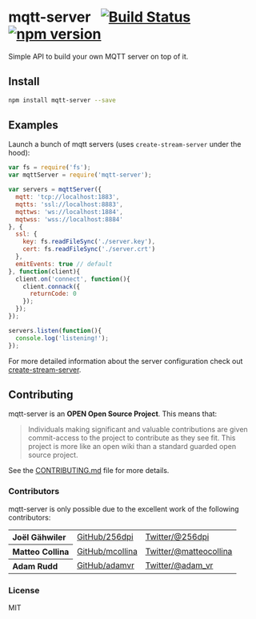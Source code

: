 # mqtt-server&nbsp;&nbsp;&nbsp;[![Build Status](https://travis-ci.org/mqttjs/mqtt-server.png)](https://travis-ci.org/mqttjs/mqtt-server) [![npm version](https://badge.fury.io/js/mqtt-server.svg)](http://badge.fury.io/js/mqtt-server)


Simple API to build your own MQTT server on top of it.

## Install

```bash
npm install mqtt-server --save
```

## Examples

Launch a bunch of mqtt servers (uses `create-stream-server` under the hood):

```js
var fs = require('fs');
var mqttServer = require('mqtt-server');

var servers = mqttServer({
  mqtt: 'tcp://localhost:1883',
  mqtts: 'ssl://localhost:8883',
  mqttws: 'ws://localhost:1884',
  mqtwss: 'wss://localhost:8884'
}, {
  ssl: {
    key: fs.readFileSync('./server.key'),
    cert: fs.readFileSync('./server.crt')
  },
  emitEvents: true // default
}, function(client){
  client.on('connect', function(){
    client.connack({
      returnCode: 0
    });
  });
});

servers.listen(function(){
  console.log('listening!');
});
```

For more detailed information about the server configuration check out [create-stream-server](https://github.com/mqttjs/create-stream-server).

## Contributing

mqtt-server is an **OPEN Open Source Project**. This means that:

> Individuals making significant and valuable contributions are given commit-access to the project to contribute as they see fit. This project is more like an open wiki than a standard guarded open source project.

See the [CONTRIBUTING.md](https://github.com/mqttjs/mqtt-server/blob/master/CONTRIBUTING.md) file for more details.

### Contributors

mqtt-server is only possible due to the excellent work of the following contributors:

<table><tbody>
<tr><th align="left">Joël Gähwiler</th><td><a href="https://github.com/256dpi">GitHub/256dpi</a></td><td><a href="http://twitter.com/256dpi">Twitter/@256dpi</a></td></tr>
<tr><th align="left">Matteo Collina</th><td><a href="https://github.com/mcollina">GitHub/mcollina</a></td><td><a href="http://twitter.com/matteocollina">Twitter/@matteocollina</a></td></tr>
<tr><th align="left">Adam Rudd</th><td><a href="https://github.com/adamvr">GitHub/adamvr</a></td><td><a href="http://twitter.com/adam_vr">Twitter/@adam_vr</a></td></tr>
</tbody></table>

### License

MIT
